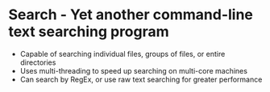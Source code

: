 # Search - Yet another command-line text searching program
- Capable of searching individual files, groups of files, or entire directories
- Uses multi-threading to speed up searching on multi-core machines
- Can search by RegEx, or use raw text searching for greater performance
